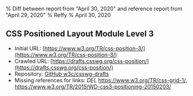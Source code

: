 % Diff between report from "April 30, 2020" and reference report from "April 29, 2020"
% Reffy
% April 30, 2020

## CSS Positioned Layout Module Level 3

- Initial URL: [https://www.w3.org/TR/css-position-3/](https://www.w3.org/TR/css-position-3/)
- Crawled URL: [https://drafts.csswg.org/css-position/](https://drafts.csswg.org/css-position/)
- Repository: [GitHub w3c/csswg-drafts](https://github.com/w3c/csswg-drafts)
- Missing references for links: *DEL* https://www.w3.org/TR/css-grid-1/, https://www.w3.org/TR/2015/WD-css3-positioning-20150203/


